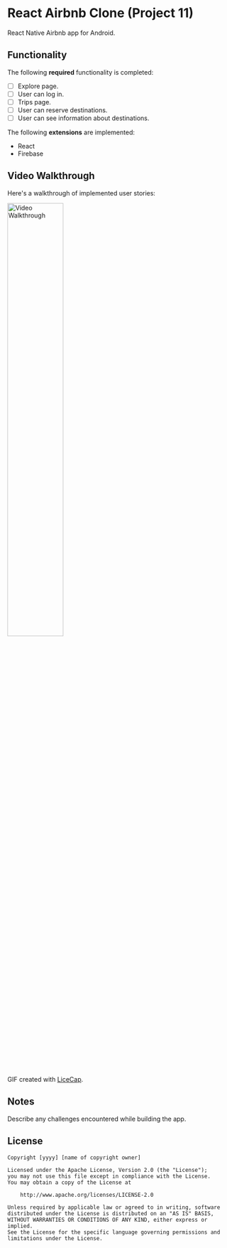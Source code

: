 # React Airbnb Clone (Project 11)

React Native Airbnb app for Android.

## Functionality 

The following **required** functionality is completed:

* [ ] Explore page.
* [ ] User can log in.
* [ ] Trips page.
* [ ] User can reserve destinations.
* [ ] User can see information about destinations.

The following **extensions** are implemented:

* React
* Firebase

## Video Walkthrough

Here's a walkthrough of implemented user stories:

<img src='walkthrough.gif' title='Video Walkthrough' width='50%' alt='Video Walkthrough' />

GIF created with [LiceCap](http://www.cockos.com/licecap/).

## Notes

Describe any challenges encountered while building the app.

## License

    Copyright [yyyy] [name of copyright owner]

    Licensed under the Apache License, Version 2.0 (the "License");
    you may not use this file except in compliance with the License.
    You may obtain a copy of the License at

        http://www.apache.org/licenses/LICENSE-2.0

    Unless required by applicable law or agreed to in writing, software
    distributed under the License is distributed on an "AS IS" BASIS,
    WITHOUT WARRANTIES OR CONDITIONS OF ANY KIND, either express or implied.
    See the License for the specific language governing permissions and
    limitations under the License.

